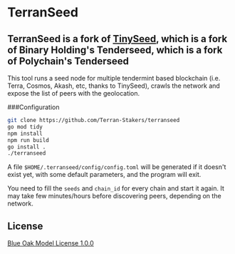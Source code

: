 # TerranSeed

## TerranSeed is a fork of [TinySeed](https://github.com/notional-labs/tinyseed), which is a fork of Binary Holding's Tenderseed, which is a fork of Polychain's Tenderseed

This tool runs a seed node for multiple tendermint based blockchain (i.e. Terra, Cosmos, Akash, etc, thanks to TinySeed), crawls the network and expose the list of peers with the geolocation.

###Configuration

```bash
git clone https://github.com/Terran-Stakers/terranseed
go mod tidy
npm install
npm run build
go install .
./terranseed
```

A file `$HOME/.terranseed/config/config.toml` will be generated if it doesn't exist yet, with some default parameters, and the program will exit.

You need to fill the `seeds` and `chain_id` for every chain and start it again.
It may take few minutes/hours before discovering peers, depending on the network. 

## License

[Blue Oak Model License 1.0.0](https://blueoakcouncil.org/license/1.0.0)
